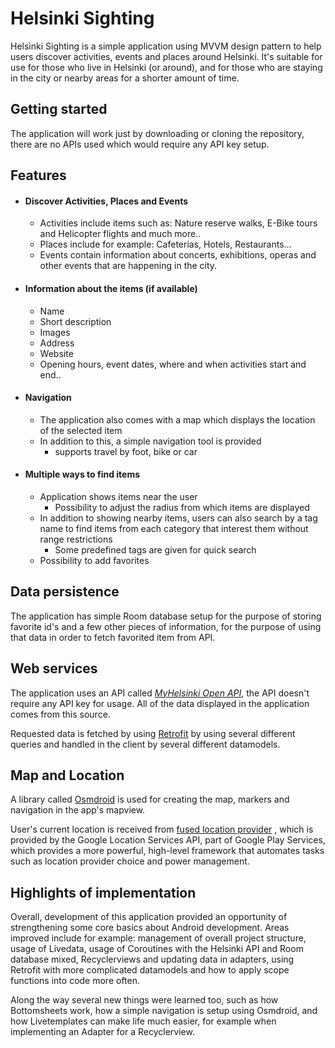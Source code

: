 # Helsinki Sighting

Helsinki Sighting is a simple application using MVVM design pattern to help users discover
activities, events and places around Helsinki. It's suitable for use for those who live in
Helsinki (or around), and for those who are staying in the city or nearby areas for a shorter amount
of time.

## Getting started

The application will work just by downloading or cloning the repository, there are no APIs used
which would require any API key setup.

## Features

* #### Discover Activities, Places and Events
    * Activities include items such as: Nature reserve walks, E-Bike tours and Helicopter flights
      and much more..
    * Places include for example: Cafeterias, Hotels, Restaurants...
    * Events contain information about concerts, exhibitions, operas and other events that are
      happening in the city.

* #### Information about the items (if available)
    * Name
    * Short description
    * Images
    * Address
    * Website
    * Opening hours, event dates, where and when activities start and end..
* #### Navigation
    * The application also comes with a map which displays the location of the selected item
    * In addition to this, a simple navigation tool is provided
        * supports travel by foot, bike or car
* #### Multiple ways to find items
    * Application shows items near the user
        * Possibility to adjust the radius from which items are displayed
    * In addition to showing nearby items, users can also search by a tag name to find items from
      each category that interest them without range restrictions
        * Some predefined tags are given for quick search
    * Possibility to add favorites

## Data persistence

The application has simple Room database setup for the purpose of storing favorite id's and a few
other pieces of information, for the purpose of using that data in order to fetch favorited item
from API.

## Web services

The application uses an API called [ *MyHelsinki Open API*](https://open-api.myhelsinki.fi/doc#/),
the API doesn't require any API key for usage. All of the data displayed in the application comes
from this source.

Requested data is fetched by using [Retrofit](https://square.github.io/retrofit/) by using several
different queries and handled in the client by several different datamodels.

## Map and Location

A library called [Osmdroid](https://github.com/osmdroid/osmdroid) is used for creating the map,
markers and navigation in the app's mapview.

User's current location is received
from [fused location provider](https://developers.google.com/android/reference/com/google/android/gms/location/FusedLocationProviderClient.html)
, which is provided by the Google Location Services API, part of Google Play Services, which
provides a more powerful, high-level framework that automates tasks such as location provider choice
and power management.

## Highlights of implementation

Overall, development of this application provided an opportunity of strengthening some core basics
about Android development. Areas improved include for example: management of overall project
structure, usage of Livedata, usage of Coroutines with the Helsinki API and Room database mixed,
Recyclerviews and updating data in adapters, using Retrofit with more complicated datamodels and how
to apply scope functions into code more often.

Along the way several new things were learned too, such as how Bottomsheets work, how a simple
navigation is setup using Osmdroid, and how Livetemplates can make life much easier, for example when
implementing an Adapter for a Recyclerview.